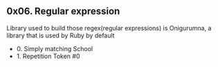 <h2>0x06. Regular expression</h2>
<p>Library used to build those regex(regular expressions) is Onigurumna,
a library that is used by Ruby by default</p>
<ul>
<li>0. Simply matching School</li>
<li>1. Repetition Token #0</li>
</ul>
